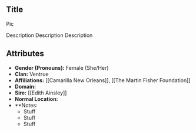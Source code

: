 ## Title

Pic

Description Description Description

## Attributes
*  **Gender (Pronouns):** Female (She/Her)
* **Clan:** Ventrue
* **Affiliations:** [[Camarilla New Orleans]], [[The Martin Fisher Foundation]]
* **Domain:** 
* **Sire:** [[Edith Ainsley]]
* **Normal Location:**
* **Notes: 
    - Stuff
    - Stuff
    - Stuff